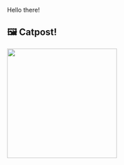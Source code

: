 Hello there!



## 🖼️ Catpost!

<sub>
    <img src="https://cdn2.thecatapi.com/images/3yaHNU2PN.jpg" height="256">
</sub>

